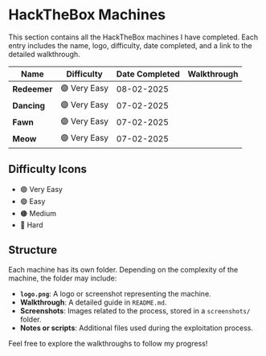# HackTheBox Machines

This section contains all the HackTheBox machines I have completed. Each entry includes the name, logo, difficulty, date completed, and a link to the detailed walkthrough.

| Name               | Difficulty    | Date Completed | Walkthrough                     |
|--------------------|---------------|----------------|---------------------------------|
| **Redeemer**       | 🟣 Very Easy  | 08-02-2025     |  |
| **Dancing**        | 🟣 Very Easy       | 07-02-2025     |  |
| **Fawn**           | 🟣 Very Easy     | 07-02-2025     |  |
| **Meow**           | 🟣 Very Easy       | 07-02-2025     |  |

## Difficulty Icons
- 🟣 Very Easy
- 🟢 Easy
- 🟠 Medium
- 🔴 Hard

## Structure
Each machine has its own folder. Depending on the complexity of the machine, the folder may include:
- **`logo.png`**: A logo or screenshot representing the machine.
- **Walkthrough**: A detailed guide in `README.md`.
- **Screenshots**: Images related to the process, stored in a `screenshots/` folder.
- **Notes or scripts**: Additional files used during the exploitation process.

Feel free to explore the walkthroughs to follow my progress!

